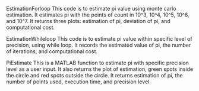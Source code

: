 EstimationForloop
This code is to estimate pi value using monte carlo estimation. 
It estimates pi with the points of count in 10^3, 10^4, 10^5, 10^6, and 10^7. 
It returns three plots: estimation of pi, deviation of pi, and computational cost.

EstimationWhileloop
This code is to estimate pi value within specific level of precision, using while loop.
It records the estimated value of pi, the number of iterations, and computational cost. 

PiEstimate
This is a MATLAB function to estimate pi with specific precision level as a user input.
It also returns the plot of estimation, green spots inside the circle and red spots outside the circle.
It returns estimation of pi, the number of points used, execution time, and precision level. 
